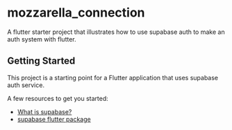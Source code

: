 # mozzarella_connection

A flutter starter project that illustrates how to use supabase auth to make an auth system with flutter.

## Getting Started

This project is a starting point for a Flutter application that uses supabase auth service.

A few resources to get you started:

- [What is supabase? ](https://supabase.com/docs)
- [supabase flutter package](https://pub.dev/packages/supabase_flutter)

